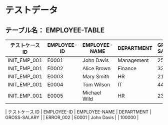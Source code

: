 # テストデータ

<!-- ここから入力例 -->

## テーブル名： EMPLOYEE-TABLE

| テストケース ID | EMPLOYEE-ID | EMPLOYEE-NAME | DEPARTMENT | GROSS-SALARY |
| --------------- | ----------- | ------------- | ---------- | ------------ |
| INIT_EMP_001    | E0001       | John Davis    | Management | 250000       |
| INIT_EMP_001    | E0002       | Alice Brown   | Finance    | 320000       |
| INIT_EMP_001    | E0003       | Mary Smith    | HR         | 210000       |
| INIT_EMP_001    | E0004       | Tom Wilson    | IT         | 440000       |
| INIT_EMP_001    | E0005       | Michael Wild  | HR         | 230000       |

| テストケース ID | EMPLOYEE-ID | EMPLOYEE-NAME | DEPARTMENT | GROSS-SALARY |
| ERROR_002       | E0001       | John Davis    |            | 100000       |

<!-- ここまで入力例 -->
